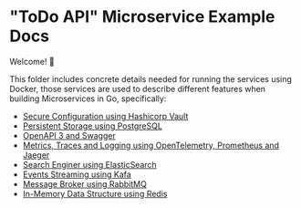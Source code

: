 # "ToDo API" Microservice Example Docs

Welcome! 👋

This folder includes concrete details needed for running the services using Docker, those services are used to describe different features when building Microservices in Go, specifically:

* [Secure Configuration using Hashicorp Vault](SECURE_CONFIGURATION.md)
* [Persistent Storage using PostgreSQL](PERSISTENT_STORAGE.md)
* [OpenAPI 3 and Swagger](OPENAPI3_SWAGGER.md)
* [Metrics, Traces and Logging using OpenTelemetry, Prometheus and Jaeger](METRICS_TRACES_LOGGING.md)
* [Search Enginer using ElasticSearch](SEARCH_ENGINE.md)
* [Events Streaming using Kafa](EVENT_STREAMING.md)
* [Message Broker using RabbitMQ](MESSAGE_BROKER.md)
* [In-Memory Data Structure using Redis](IN_MEMORY_DATA_STRUCTURE.md)

